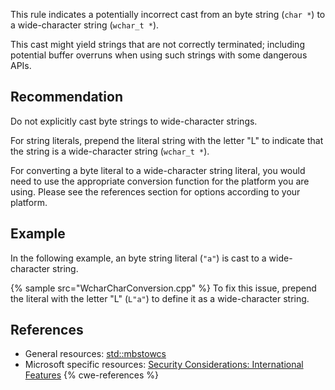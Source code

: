 This rule indicates a potentially incorrect cast from an byte string (`char *`) to a wide-character string (`wchar_t *`).

This cast might yield strings that are not correctly terminated; including potential buffer overruns when using such strings with some dangerous APIs.


## Recommendation
Do not explicitly cast byte strings to wide-character strings.

For string literals, prepend the literal string with the letter "L" to indicate that the string is a wide-character string (`wchar_t *`).

For converting a byte literal to a wide-character string literal, you would need to use the appropriate conversion function for the platform you are using. Please see the references section for options according to your platform.


## Example
In the following example, an byte string literal (`"a"`) is cast to a wide-character string.

{% sample src="WcharCharConversion.cpp" %}
To fix this issue, prepend the literal with the letter "L" (`L"a"`) to define it as a wide-character string.


## References
* General resources: [std::mbstowcs](https://en.cppreference.com/w/cpp/string/multibyte/mbstowcs)
* Microsoft specific resources: [Security Considerations: International Features](https://docs.microsoft.com/en-us/windows/desktop/Intl/security-considerations--international-features)
{% cwe-references %}
